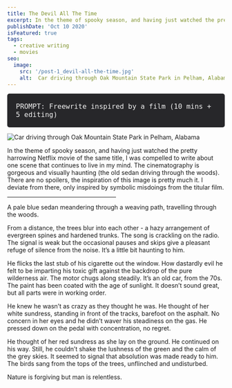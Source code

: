 ```yaml
---
title: The Devil All The Time
excerpt: In the theme of spooky season, and having just watched the pretty harrowing Netflix movie of the same title, I was compelled to write about this gorgeous and visually haunting scene.
publishDate: 'Oct 10 2020'
isFeatured: true
tags:
  - creative writing
  - movies
seo:
  image:
    src: '/post-1_devil-all-the-time.jpg'
    alt:  Car driving through Oak Mountain State Park in Pelham, Alabama
---
```


<div style="background-color: #27272a; padding: 20px; border-radius: 5px;">
  <span style="color: #f2f2f2; font-size: 16px; font-family: 'Monaco', 'Consolas', 'Lucida Console', monospace;">PROMPT: Freewrite inspired by a film (10 mins + 5 editing)</span>
</div>

![Car driving through Oak Mountain State Park in Pelham, Alabama](/post-1_devil-all-the-time.jpg)

In the theme of spooky season, and having just watched the pretty harrowing Netflix movie of the same title, I was compelled to write about one scene that continues to live in my mind. The cinematography is gorgeous and visually haunting (the old sedan driving through the woods). There are no spoilers, the inspiration of this image is pretty much it. I deviate from there, only inspired by symbolic misdoings from the titular film.

<hr align = "left" width="50%">

A pale blue sedan meandering through a weaving path, travelling through the woods.

From a distance, the trees blur into each other - a hazy arrangement of evergreen spines and hardened trunks. The song is crackling on the radio. The signal is weak but the occasional pauses and skips give a pleasant refuge of silence from the noise. It’s a little bit haunting to him.

He flicks the last stub of his cigarette out the window. How dastardly evil he felt to be imparting his toxic gift against the backdrop of the pure wilderness air. The motor chugs along steadily. It’s an old car, from the 70s. The paint has been coated with the age of sunlight. It doesn’t sound great, but all parts were in working order.

He knew he wasn’t as crazy as they thought he was. He thought of her white sundress, standing in front of the tracks, barefoot on the asphalt. No concern in her eyes and he didn’t waver his steadiness on the gas. He pressed down on the pedal with concentration, no regret.

He thought of her red sundress as she lay on the ground. He continued on his way. Still, he couldn’t shake the lushness of the green and the calm of the grey skies. It seemed to signal that absolution was made ready to him. The birds sang from the tops of the trees, unflinched and undisturbed.

Nature is forgiving but man is relentless.